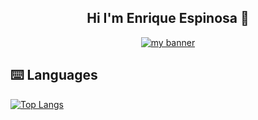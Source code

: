<h2 align=center> Hi I'm Enrique Espinosa 👋</h2> 

<p align="center">
  <a href="" target="_blank" rel="noreferrer"><img src="https://github.com/QuiqueEspinosa/QuiqueEspinosa/assets/89802341/d0ba5363-9e90-440d-9c90-3bd83245176f" alt="my banner"></a>
</p>

<!--
**QuiqueEspinosa/QuiqueEspinosa** is a ✨ _special_ ✨ repository because its `README.md` (this file) appears on your GitHub profile.

Here are some ideas to get you started:

- 🔭 I’m currently working on ...
- 🌱 I’m currently learning ...
- 👯 I’m looking to collaborate on ...
- 🤔 I’m looking for help with ...
- 💬 Ask me about ...
- 📫 How to reach me: ...
- 😄 Pronouns: ...
- ⚡ Fun fact: ...
-->
## ⌨️ Languages 
[![Top Langs](https://github-readme-stats.vercel.app/api/top-langs/?username=QuiqueEspinosa&layout=compact&theme=tokyonight)](https://github.com/Lagaress/github-readme-stats)
